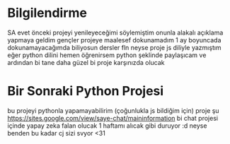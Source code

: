 # Bilgilendirme
SA
evet önceki projeyi yenileyeceğimi söylemiştim onunla alakalı açıklama yapmaya geldim gençler projeye maalesef dokunamadım 1 ay boyuncada dokunamayacağımda biliyosun dersler fln  neyse proje js diliyle yazmıştım eğer python dilini hemen öğrenirsem python şeklinde paylaşıcam ve ardından bi tane daha güzel bi proje karşınızda olucak 
# Bir Sonraki Python Projesi
bu projeyi pythonla yapamayabilirim (çoğunlukla js bildiğim için) proje şu https://sites.google.com/view/saye-chat/maininformation bi chat projesi içinde yapay zeka falan olucak 1 haftamı alıcak gibi duruyor :d neyse benden bu kadar cj sizi svyor <31
